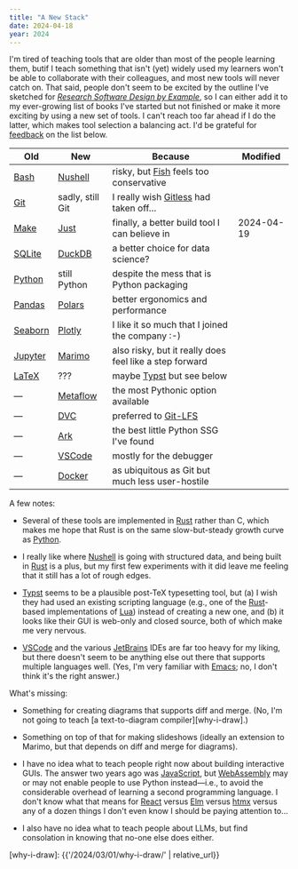 ```yaml
---
title: "A New Stack"
date: 2024-04-18
year: 2024
---
```


I'm tired of teaching tools that are older than most of the people learning them,
butif I teach something that isn't (yet) widely used
my learners won't be able to collaborate with their colleagues,
and most new tools will never catch on.
That said,
people don't seem to be excited by
the outline I've sketched for [*Research Software Design by Example*][rsdx],
so I can either add it to my ever-growing list of books I've started but not finished
or make it more exciting by using a new set of tools.
I can't reach too far ahead if I do the latter,
which makes tool selection a balancing act.
I'd be grateful for [feedback](mailto:{{site.author.email}}) on the list below.

| Old                | New                  | Because                                                 | Modified   |
| ------------------ | -------------------- | ------------------------------------------------------- | ---------- |
| [Bash][bash]       | [Nushell][nushell]   | risky, but [Fish][fish] feels too conservative          |            |
| [Git][git]         | sadly, still Git     | I really wish [Gitless][gitless] had taken off…         |            |
| [Make][make]       | [Just][just]         | finally, a better build tool I can believe in           | 2024-04-19 |
| [SQLite][sqlite]   | [DuckDB][duckdb]     | a better choice for data science?                       |            |
| [Python][python]   | still Python         | despite the mess that is Python packaging               |            |
| [Pandas][pandas]   | [Polars][polars]     | better ergonomics and performance                       |            |
| [Seaborn][seaborn] | [Plotly][plotly]     | I like it so much that I joined the company :-)         |            |
| [Jupyter][jupyter] | [Marimo][marimo]     | also risky, but it really does feel like a step forward |            |
| [LaTeX][latex]     | ???                  | maybe [Typst][typst] but see below                      |            |
| —                  | [Metaflow][metaflow] | the most Pythonic option available                      |            |
| —                  | [DVC][dvc]           | preferred to [Git-LFS][git-lfs]                         |            |
| —                  | [Ark][ark]           | the best little Python SSG I've found                   |            |
| —                  | [VSCode][vscode]     | mostly for the debugger                                 |            |
| —                  | [Docker][docker]     | as ubiquitous as Git but much less user-hostile         |            |

A few notes:

-   Several of these tools are implemented in [Rust][rust] rather than C,
    which makes me hope that Rust is on the same slow-but-steady growth curve as [Python][python].

-   I really like where [Nushell][nushell] is going with structured data,
    and being built in [Rust][rust] is a plus,
    but my first few experiments with it did leave me feeling that it still has a lot of rough edges.

-   [Typst][typst] seems to be a plausible post-TeX typesetting tool,
    but (a) I wish they had used an existing scripting language
    (e.g., one of the [Rust][rust]-based implementations of [Lua][lua])
    instead of creating a new one,
    and (b) it looks like their GUI is web-only and closed source,
    both of which make me very nervous.

-   [VSCode][vscode] and the various [JetBrains][jetbrains] IDEs are far too heavy for my liking,
    but there doesn't seem to be anything else out there
    that supports multiple languages well.
    (Yes, I'm very familiar with [Emacs][emacs];
    no, I don't think it's the right answer.)

What's missing:

-   Something for creating diagrams that supports diff and merge.
    (No, I'm not going to teach [a text-to-diagram compiler][why-i-draw].)

-   Something on top of that for making slideshows
    (ideally an extension to Marimo, but that depends on diff and merge for diagrams).

-   I have no idea what to teach people right now about building interactive GUIs.
    The answer two years ago was [JavaScript][js],
    but [WebAssembly][wasm] may or may not enable people to use Python instead—i.e.,
    to avoid the considerable overhead of learning a second programming language.
    I don't know what that means for [React][react] versus [Elm][elm] versus [htmx][htmx]
    versus any of a dozen things I don't even know I should be paying attention to…

-   I also have no idea what to teach people about LLMs,
    but find consolation in knowing that no-one else does either.

[ark]: https://www.dmulholl.com/docs/ark/main/
[bash]: https://www.gnu.org/software/bash/
[docker]: https://www.docker.com
[duckdb]: https://duckdb.org
[dvc]: https://dvc.org
[elm]: https://elm-lang.org
[emacs]: https://www.gnu.org/software/emacs/
[fish]: https://fishshell.com
[git]: https://git-scm.com
[git-lfs]: https://git-lfs.com
[gitless]: https://gitless.com
[htmx]: https://htmx.org
[jetbrains]: https://www.jetbrains.com/
[js]: https://en.wikipedia.org/wiki/JavaScript
[jupyter]: https://jupyter.org
[just]: https://just.systems/
[latex]: https://www.latex-project.org
[lua]: https://www.lua.org/
[make]: https://www.gnu.org/software/make/
[marimo]: https://marimo.io
[metaflow]: https://metaflow.org
[nushell]: https://www.nushell.sh
[pandas]: https://pandas.pydata.org
[plotly]: https://plotly.com/graphing-libraries/
[polars]: https://pola.rs
[python]: https://www.python.org
[react]: https://react.dev
[rsdx]: https://gvwilson.github.io/rsdx/
[rust]: https://www.rust-lang.org/
[seaborn]: https://seaborn.pydata.org
[sqlite]: https://sqlite.org
[typst]: https://typst.app
[vscode]: https://code.visualstudio.com
[wasm]: https://en.wikipedia.org/wiki/WebAssembly
[why-i-draw]: {{'/2024/03/01/why-i-draw/' | relative_url}}
